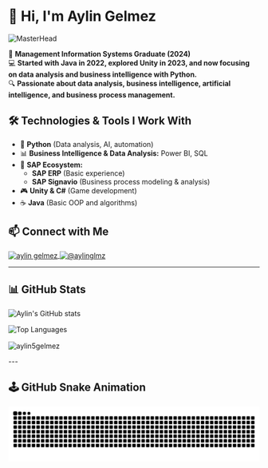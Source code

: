 # 👋 Hi, I'm Aylin Gelmez  

![MasterHead](https://img.freepik.com/free-vector/top-view-wooden-messy-work-table-night-cartoon-vector-workspace-with-light-from-screen-tablet-notebook-sticky-notes-cookie-crumbs-keyboard-coffee-spills-desk-phone-glasses_107791-23714.jpg?t=st=1741877527~exp=1741881127~hmac=dcf6756c99edf4fc21b022b4bd5d05365498547b7d7ec7fb047ce7ef88b255f1&w=1380)

📌 **Management Information Systems Graduate (2024)**  
💻 **Started with Java in 2022, explored Unity in 2023, and now focusing on data analysis and business intelligence with Python.**  
🔍 **Passionate about data analysis, business intelligence, artificial intelligence, and business process management.**  

## 🛠️ Technologies & Tools I Work With  
- 🚀 **Python** (Data analysis, AI, automation)  
- 📊 **Business Intelligence & Data Analysis:** Power BI, SQL  
- 🏢 **SAP Ecosystem:**  
  - **SAP ERP** (Basic experience)  
  - **SAP Signavio** (Business process modeling & analysis)  
- 🎮 **Unity & C#** (Game development)  
- ☕ **Java** (Basic OOP and algorithms)    

## 📫 Connect with Me  
<a href="https://linkedin.com/in/aylingelmez" target="blank">
  <img align="center" src="https://img.shields.io/badge/LinkedIn-0077B5?style=for-the-badge&logo=linkedin&logoColor=white" alt="aylin gelmez" />
</a>  
<a href="https://medium.com/@aylinglmz" target="blank">
  <img align="center" src="https://img.shields.io/badge/Medium-000000?style=for-the-badge&logo=medium&logoColor=white" alt="@aylinglmz" />
</a>  

---


## 📊 GitHub Stats  
<p>
  <img align="center" src="https://github-readme-stats.vercel.app/api?username=aylin5gelmez&show_icons=true&theme=tokyonight" alt="Aylin's GitHub stats" />
</p>

<p>
  <img align="center" src="https://github-readme-stats.vercel.app/api/top-langs?username=aylin5gelmez&layout=compact&theme=tokyonight" alt="Top Languages" />
  
</p>

<p><img align="center" src="https://github-readme-streak-stats.herokuapp.com/?user=aylin5gelmez&" alt="aylin5gelmez" /></p>
---

## 🕹️ GitHub Snake Animation  
![Snake animation](https://raw.githubusercontent.com/Aylin5gelmez/Aylin5gelmez/output/github-contribution-grid-snake.svg)
